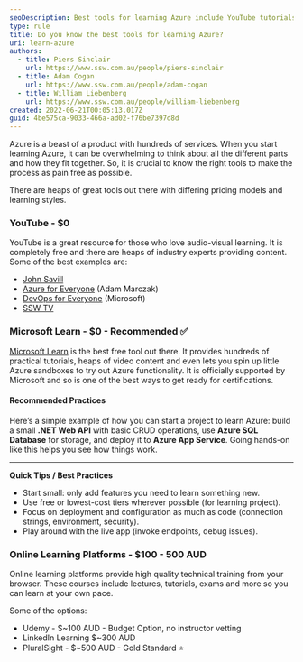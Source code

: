 ```yaml
---
seoDescription: Best tools for learning Azure include YouTube tutorials, Microsoft Learn, and online learning platforms like Udemy, LinkedIn Learning, and PluralSight.
type: rule
title: Do you know the best tools for learning Azure?
uri: learn-azure
authors:
  - title: Piers Sinclair
    url: https://www.ssw.com.au/people/piers-sinclair
  - title: Adam Cogan
    url: https://www.ssw.com.au/people/adam-cogan
  - title: William Liebenberg
    url: https://www.ssw.com.au/people/william-liebenberg
created: 2022-06-21T00:05:13.017Z
guid: 4be575ca-9033-466a-ad02-f76be7397d8d
---
```


Azure is a beast of a product with hundreds of services. When you start learning Azure, it can be overwhelming to think about all the different parts and how they fit together. So, it is crucial to know the right tools to make the process as pain free as possible.

<!--endintro-->

There are heaps of great tools out there with differing pricing models and learning styles.

### YouTube - $0

YouTube is a great resource for those who love audio-visual learning. It is completely free and there are heaps of industry experts providing content. Some of the best examples are:

* [John Savill](https://www.youtube.com/c/NTFAQGuy)
* [Azure for Everyone](https://www.youtube.com/c/Azure4Everyone) (Adam Marczak)
* [DevOps for Everyone](https://www.youtube.com/channel/UC-ikyViYMM69joIAv7dlMsA) (Microsoft)
* [SSW TV](https://www.youtube.com/channel/UCBFgwtV9lIIhvoNh0xoQ7Pg)

### Microsoft Learn - $0 - Recommended ✅

[Microsoft Learn](https://docs.microsoft.com/en-us/learn/?WT.mc_id=AZ-MVP-33518) is the best free tool out there. It provides hundreds of practical tutorials, heaps of video content and even lets you spin up little Azure sandboxes to try out Azure functionality. It is officially supported by Microsoft and so is one of the best ways to get ready for certifications.

#### Recommended Practices

Here’s a simple example of how you can start a project to learn Azure: build a small **.NET Web API** with basic CRUD operations, use **Azure SQL Database** for storage, and deploy it to **Azure App Service**. Going hands-on like this helps you see how things work.

---

**Quick Tips / Best Practices**

* Start small: only add features you need to learn something new.  
* Use free or lowest-cost tiers wherever possible (for learning project).
* Focus on deployment and configuration as much as code (connection strings, environment, security).  
* Play around with the live app (invoke endpoints, debug issues).

### Online Learning Platforms - $100 - 500 AUD

Online learning platforms provide high quality technical training from your browser. These courses include lectures, tutorials, exams and more so you can learn at your own pace.

Some of the options:

* Udemy - $~100 AUD - Budget Option, no instructor vetting
* LinkedIn Learning $~300 AUD
* PluralSight - $~500 AUD - Gold Standard ⭐
